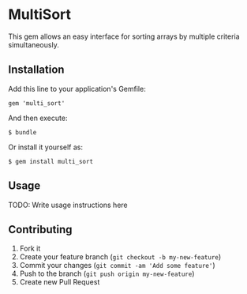 # MultiSort

This gem allows an easy interface for sorting arrays by multiple criteria simultaneously.

## Installation

Add this line to your application's Gemfile:

    gem 'multi_sort'

And then execute:

    $ bundle

Or install it yourself as:

    $ gem install multi_sort

## Usage

TODO: Write usage instructions here

## Contributing

1. Fork it
2. Create your feature branch (`git checkout -b my-new-feature`)
3. Commit your changes (`git commit -am 'Add some feature'`)
4. Push to the branch (`git push origin my-new-feature`)
5. Create new Pull Request
